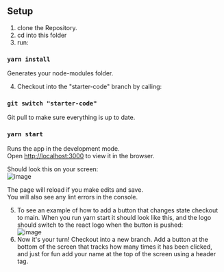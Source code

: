 ## Setup

1. clone the Repository.
2. cd into this folder
3. run:

### `yarn install`

Generates your node-modules folder.

4. Checkout into the "starter-code" branch by calling:

### `git switch "starter-code"`

Git pull to make sure everything is up to date.

### `yarn start`

Runs the app in the development mode.\
Open [http://localhost:3000](http://localhost:3000) to view it in the browser.

Should look this on your screen: \
![image](https://user-images.githubusercontent.com/29521172/193473912-f8412748-ad80-4142-8b6b-afe4359ffd3e.png)


The page will reload if you make edits and save.\
You will also see any lint errors in the console.

5. To see an example of how to add a button that changes state checkout to main. When you run yarn start it should look like this, and the logo should switch to the react logo when the button is pushed: \
![image](https://user-images.githubusercontent.com/29521172/193474015-65930f7f-cad2-459f-b0af-47f3f4e4221d.png)
6. Now it's your turn! Checkout into a new branch. Add a button at the bottom of the screen that tracks how many times it has been clicked, and
just for fun add your name at the top of the screen using a header tag.



